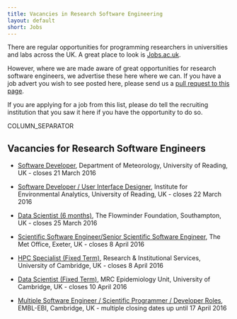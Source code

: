 ```yaml
---
title: Vacancies in Research Software Engineering
layout: default
short: Jobs
---
```


There are regular opportunities for programming researchers in universities and labs across the UK.
A great place to look is [Jobs.ac.uk](http://www.jobs.ac.uk/).

However, where we are made aware of great opportunities for research software engineers, we advertise these here where we can. If you have a job advert you wish to see posted here, please send us a [pull request to this page](https://github.com/UKRSE/UKRSE.github.io/blob/master/jobs.md).

If you are applying for a job from this list, please do tell the recruiting institution that you saw it here if you have the opportunity to do so.

COLUMN_SEPARATOR

Vacancies for Research Software Engineers
-----------------------

<!--- *There are no vacancies that we know of at present. Please let us know if you have one.* -->

* [Software Developer](https://www.reading.ac.uk/15/about/jobs/about-job-details.aspx?vacancy_id=912549A3Ef), Department of Meteorology, University of Reading, UK - closes 21 March 2016

* [Software Developer / User Interface Designer](http://www.the-iea.org/jobs.html), Institute for Environmental Analytics, University of Reading, UK - closes 22 March 2016

* [Data Scientist (6 months)](https://www.dropbox.com/s/956pwahy3iq4rqi/DataScientistAnalyst.pdf?dl=0), The Flowminder Foundation, Southampton, UK - closes 25 March 2016

* [Scientific Software Engineer/Senior Scientific Software Engineer](https://goo.gl/M1t6Dg), The Met Office, Exeter, UK - closes 8 April 2016

* [HPC Specialist (Fixed Term)](http://www.jobs.cam.ac.uk/job/9717/), Research & Institutional Services, University of Cambridge, UK - closes 8 April 2016

* [Data Scientist (Fixed Term)](http://www.jobs.cam.ac.uk/job/9656/), MRC Epidemiology Unit, University of Cambridge, UK - closes 10 April 2016

* [Multiple Software Engineer / Scientific Programmer / Developer Roles](http://www.ebi.ac.uk/about/jobs), EMBL-EBI, Cambridge, UK - multiple closing dates up until 17 April 2016

